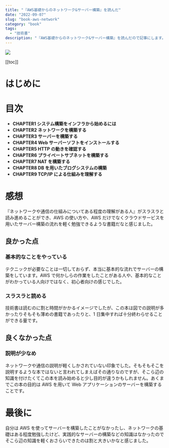 ```yaml
---
title: "『AWS基礎からのネットワーク&サーバー構築』を読んだ"
date: "2022-09-07"
slug: "book-aws-network"
category: "book"
tags:
  - "技術書"
description: "『AWS基礎からのネットワーク&サーバー構築』を読んだので記事にします。0からAWS上にサーバーを立てて、ブラウザでwordpressアプリを動かすというハンズオン形式で読み進めるのがとても簡単でした。"
---
```


<img src="@image/1.png">

[[toc]]

# はじめに

# 目次

- **CHAPTER1 システム構築をインフラから始めるには**
- **CHAPTER2 ネットワークを構築する**
- **CHAPTER3 サーバーを構築する**
- **CHAPTER4 Web サーバーソフトをインストールする**
- **CHAPTER5 HTTP の動きを確認する**
- **CHAPTER6 プライベートサブネットを構築する**
- **CHAPTER7 NAT を構築する**
- **CHAPTER8 DB を用いたブログシステムの構築**
- **CHAPTER9 TCP/IP による仕組みを理解する**

# 感想

『ネットワークや通信の仕組みについてある程度の理解がある人』がスラスラと読み進めることができ、AWS の使い方や、AWS だけでなくクラウドサービスを用いたサーバー構築の流れを軽く勉強できるような書籍だなと感じました。

## 良かった点

### 基本的なことをやっている

テクニックが必要なことは一切しておらず、本当に基本的な流れでサーバーの構築をしています。AWS で何かしらの作業をしたことがある人や、基本的なことがわかっている人向けではなく、初心者向けの感じでした。

### スラスラと読める

技術書は読むのに割と時間がかかるイメージでしたが、この本は図での説明が多かったりそもそも薄めの書籍であったりと、1 日集中すれば十分終わらせることができる量です。

## 良くなかった点

### 説明が少なめ

ネットワークや通信の説明が軽くしかされていない印象でした。そもそもそこを説明するような本ではないと言われてしまえばその通りなのですが、そこら辺の知識を付けたくてこの本を読み始めると少し目的が違うかもしれません。あくまでこの本の目的は AWS を用いて Web アプリケーションのサーバーを構築することです。

# 最後に

自分は AWS を使ってサーバーを構築したことがなかったし、ネットワークの基礎はある程度勉強したけど、実践的なサーバーの構築などの知識はなかったのでそこら辺の知識を軽くおさらいできたのは割と大きいかなと感じました。
